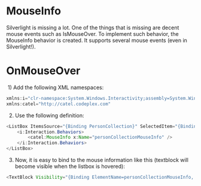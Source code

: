 # MouseInfo

Silverlight is missing a lot. One of the things that is missing are decent mouse events such as IsMouseOver. To implement such behavior, the MouseInfo behavior is created. It supports several mouse events (even in Silverlight!).

# OnMouseOver

 1) Add the following XML namespaces:

``` {.java data-syntaxhighlighter-params="brush: java; gutter: false; theme: Confluence" data-theme="Confluence" style="brush: java; gutter: false; theme: Confluence"}
xmlns:i="clr-namespace:System.Windows.Interactivity;assembly=System.Windows.Interactivity"
xmlns:catel="http://catel.codeplex.com"
```

2) Use the following definition:

``` {.java data-syntaxhighlighter-params="brush: java; gutter: false; theme: Confluence" data-theme="Confluence" style="brush: java; gutter: false; theme: Confluence"}
<ListBox ItemsSource="{Binding PersonCollection}" SelectedItem="{Binding SelectedPerson}">
    <i:Interaction.Behaviors>
        <catel:MouseInfo x:Name="personCollectionMouseInfo" />
    </i:Interaction.Behaviors>
</ListBox>
```

3) Now, it is easy to bind to the mouse information like this (textblock will become visible when the listbox is hovered):

``` {.java data-syntaxhighlighter-params="brush: java; gutter: false; theme: Confluence" data-theme="Confluence" style="brush: java; gutter: false; theme: Confluence"}
<TextBlock Visibility="{Binding ElementName=personCollectionMouseInfo, Path=IsMouseOver, Converter={StaticResource BooleanToCollapsingVisibilityConverter}, ConverterParameter=false}" Text="Hovering listbox" />
```
